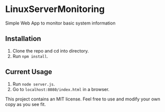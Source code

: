 # LinuxServerMonitoring
Simple Web App to monitor basic system information

## Installation
1. Clone the repo and cd into directory.
2. Run `npm install`.

## Current Usage
1. Run `node server.js`.
2. Go to `localhost:8080/index.html` in a browser.

This project contains an MIT license. Feel free to use and modify your
own copy as you see fit.
